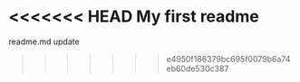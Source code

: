 <<<<<<< HEAD
My first readme
=======
readme.md update
>>>>>>> e4950f186379bc695f0079b6a74eb60de530c387
